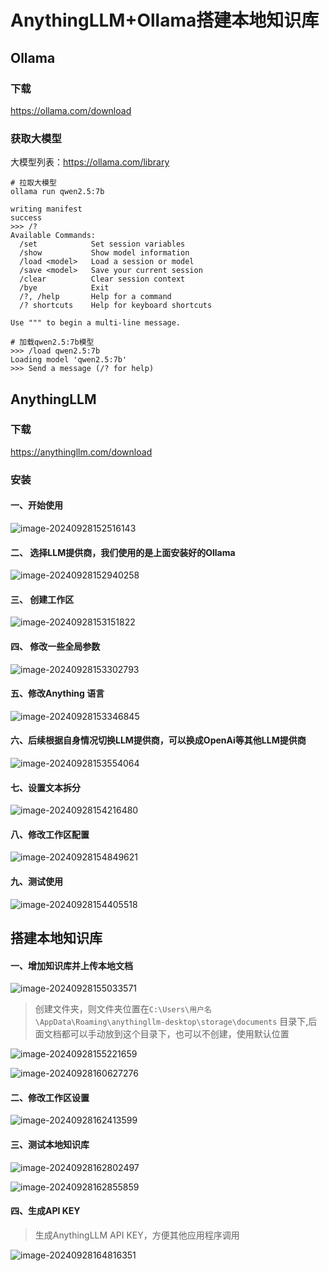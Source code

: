 # AnythingLLM+Ollama搭建本地知识库



## Ollama

### 下载

https://ollama.com/download

### 获取大模型

大模型列表：https://ollama.com/library

```
# 拉取大模型
ollama run qwen2.5:7b

writing manifest
success
>>> /?
Available Commands:
  /set            Set session variables
  /show           Show model information
  /load <model>   Load a session or model
  /save <model>   Save your current session
  /clear          Clear session context
  /bye            Exit
  /?, /help       Help for a command
  /? shortcuts    Help for keyboard shortcuts

Use """ to begin a multi-line message.

# 加载qwen2.5:7b模型
>>> /load qwen2.5:7b
Loading model 'qwen2.5:7b'
>>> Send a message (/? for help)
```



## AnythingLLM

###  下载

https://anythingllm.com/download

### 安装

#### 一、开始使用

![image-20240928152516143](https://jruing-blogs.oss-cn-beijing.aliyuncs.com/blogs/202409281616776.png)

#### 二、 选择LLM提供商，我们使用的是上面安装好的Ollama

![image-20240928152940258](https://jruing-blogs.oss-cn-beijing.aliyuncs.com/blogs/202409281616993.png)

#### 三、 创建工作区

![image-20240928153151822](https://jruing-blogs.oss-cn-beijing.aliyuncs.com/blogs/202409281616928.png)

#### 四、 修改一些全局参数

![image-20240928153302793](https://jruing-blogs.oss-cn-beijing.aliyuncs.com/blogs/202409281616975.png)

#### 五、修改Anything 语言

![image-20240928153346845](https://jruing-blogs.oss-cn-beijing.aliyuncs.com/blogs/202409281649540.png)

#### 六、后续根据自身情况切换LLM提供商，可以换成OpenAi等其他LLM提供商

![image-20240928153554064](https://jruing-blogs.oss-cn-beijing.aliyuncs.com/blogs/202409281616792.png)

#### 七、设置文本拆分

![image-20240928154216480](https://jruing-blogs.oss-cn-beijing.aliyuncs.com/blogs/202409281616563.png)

#### 八、修改工作区配置

![image-20240928154849621](https://jruing-blogs.oss-cn-beijing.aliyuncs.com/blogs/202409281616452.png)

#### 九、测试使用

![image-20240928154405518](https://jruing-blogs.oss-cn-beijing.aliyuncs.com/blogs/202409281616420.png)

## 搭建本地知识库

#### 一、增加知识库并上传本地文档

![image-20240928155033571](https://jruing-blogs.oss-cn-beijing.aliyuncs.com/blogs/202409281616720.png)

> 创建文件夹，则文件夹位置在`C:\Users\用户名\AppData\Roaming\anythingllm-desktop\storage\documents` 目录下,后面文档都可以手动放到这个目录下，也可以不创建，使用默认位置

![image-20240928155221659](https://jruing-blogs.oss-cn-beijing.aliyuncs.com/blogs/202409281616057.png)

![image-20240928160627276](https://jruing-blogs.oss-cn-beijing.aliyuncs.com/blogs/202409281616567.png)

#### 二、修改工作区设置

![image-20240928162413599](https://jruing-blogs.oss-cn-beijing.aliyuncs.com/blogs/202409281624761.png)

#### 三、测试本地知识库

![image-20240928162802497](https://jruing-blogs.oss-cn-beijing.aliyuncs.com/blogs/202409281628655.png)

![image-20240928162855859](https://jruing-blogs.oss-cn-beijing.aliyuncs.com/blogs/202409281628037.png)

#### 四、生成API KEY

> 生成AnythingLLM API KEY，方便其他应用程序调用

![image-20240928164816351](https://jruing-blogs.oss-cn-beijing.aliyuncs.com/blogs/202409281648509.png)

